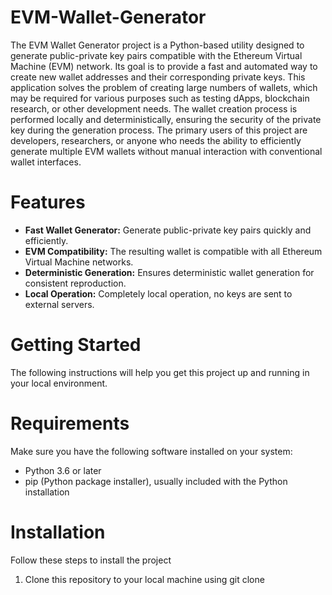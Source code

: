 # EVM-Wallet-Generator
The EVM Wallet Generator project is a Python-based utility designed to generate public-private key pairs compatible with the Ethereum Virtual Machine (EVM) network. Its goal is to provide a fast and automated way to create new wallet addresses and their corresponding private keys. This application solves the problem of creating large numbers of wallets, which may be required for various purposes such as testing dApps, blockchain research, or other development needs. The wallet creation process is performed locally and deterministically, ensuring the security of the private key during the generation process. The primary users of this project are developers, researchers, or anyone who needs the ability to efficiently generate multiple EVM wallets without manual interaction with conventional wallet interfaces.

# Features
* **Fast Wallet Generator:** Generate public-private key pairs quickly and efficiently.
* **EVM Compatibility:** The resulting wallet is compatible with all Ethereum Virtual Machine networks.
* **Deterministic Generation:** Ensures deterministic wallet generation for consistent reproduction.
* **Local Operation:** Completely local operation, no keys are sent to external servers.
# Getting Started
The following instructions will help you get this project up and running in your local environment.
# Requirements
Make sure you have the following software installed on your system: 
* Python 3.6 or later
* pip (Python package installer), usually included with the Python installation
# Installation
Follow these steps to install the project
1. Clone this repository to your local machine using git clone
   
